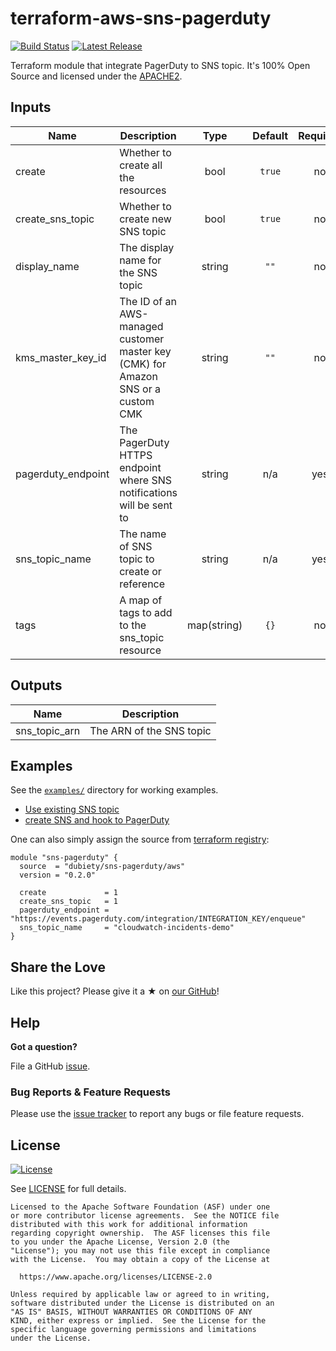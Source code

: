 # terraform-aws-sns-pagerduty

[![Build Status](https://travis-ci.com/dubiety/terraform-aws-sns-pagerduty.svg?branch=master)](https://travis-ci.org/dubiety/terraform-aws-sns-pagerduty)
[![Latest Release](https://img.shields.io/github/release/dubiety/terraform-aws-sns-pagerduty.svg)](https://github.com/dubiety/terraform-aws-sns-pagerduty/releases)

Terraform module that integrate PagerDuty to SNS topic.
It's 100% Open Source and licensed under the [APACHE2](LICENSE).

## Inputs

| Name | Description | Type | Default | Required |
|------|-------------|:----:|:-----:|:-----:|
| create | Whether to create all the resources | bool | `true` | no |
| create\_sns\_topic | Whether to create new SNS topic | bool | `true` | no |
| display\_name | The display name for the SNS topic | string | `""` | no |
| kms\_master\_key\_id | The ID of an AWS-managed customer master key (CMK) for Amazon SNS or a custom CMK | string | `""` | no |
| pagerduty\_endpoint | The PagerDuty HTTPS endpoint where SNS notifications will be sent to | string | n/a | yes |
| sns\_topic\_name | The name of SNS topic to create or reference | string | n/a | yes |
| tags | A map of tags to add to the sns_topic resource | map(string) | `{}` | no |

## Outputs

| Name | Description |
|------|-------------|
| sns\_topic\_arn | The ARN of the SNS topic |

## Examples

See the [`examples/`](examples/) directory for working examples.
  - [Use existing SNS topic](examples/simple/)
  - [create SNS and hook to PagerDuty](examples/create-sns/)

One can also simply assign the source from [terraform registry](https://registry.terraform.io/modules/dubiety/sns-pagerduty/aws/):

```hcl
module "sns-pagerduty" {
  source  = "dubiety/sns-pagerduty/aws"
  version = "0.2.0"

  create             = 1
  create_sns_topic   = 1
  pagerduty_endpoint = "https://events.pagerduty.com/integration/INTEGRATION_KEY/enqueue"
  sns_topic_name     = "cloudwatch-incidents-demo"
}
```

## Share the Love

Like this project? Please give it a ★ on [our GitHub](https://github.com/dubiety/terraform-aws-sns-pagerduty)!

## Help

**Got a question?**

File a GitHub [issue](https://github.com/dubiety/terraform-aws-sns-pagerduty/issues).

### Bug Reports & Feature Requests

Please use the [issue tracker](https://github.com/dubiety/terraform-aws-sns-pagerduty/issues) to report any bugs or file feature requests.

## License

[![License](https://img.shields.io/badge/License-Apache%202.0-blue.svg)](https://opensource.org/licenses/Apache-2.0)

See [LICENSE](LICENSE) for full details.

    Licensed to the Apache Software Foundation (ASF) under one
    or more contributor license agreements.  See the NOTICE file
    distributed with this work for additional information
    regarding copyright ownership.  The ASF licenses this file
    to you under the Apache License, Version 2.0 (the
    "License"); you may not use this file except in compliance
    with the License.  You may obtain a copy of the License at

      https://www.apache.org/licenses/LICENSE-2.0

    Unless required by applicable law or agreed to in writing,
    software distributed under the License is distributed on an
    "AS IS" BASIS, WITHOUT WARRANTIES OR CONDITIONS OF ANY
    KIND, either express or implied.  See the License for the
    specific language governing permissions and limitations
    under the License.
